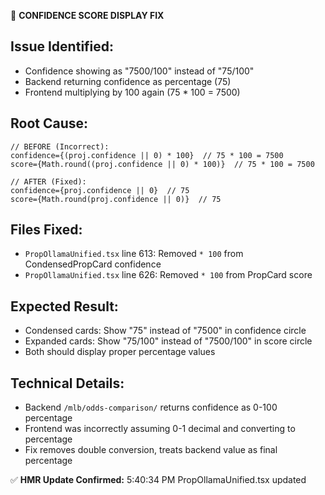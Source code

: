 🐛 **CONFIDENCE SCORE DISPLAY FIX**

## Issue Identified:

- Confidence showing as "7500/100" instead of "75/100"
- Backend returning confidence as percentage (75)
- Frontend multiplying by 100 again (75 \* 100 = 7500)

## Root Cause:

```tsx
// BEFORE (Incorrect):
confidence={(proj.confidence || 0) * 100}  // 75 * 100 = 7500
score={Math.round((proj.confidence || 0) * 100)}  // 75 * 100 = 7500

// AFTER (Fixed):
confidence={proj.confidence || 0}  // 75
score={Math.round(proj.confidence || 0)}  // 75
```

## Files Fixed:

- `PropOllamaUnified.tsx` line 613: Removed `* 100` from CondensedPropCard confidence
- `PropOllamaUnified.tsx` line 626: Removed `* 100` from PropCard score

## Expected Result:

- Condensed cards: Show "75" instead of "7500" in confidence circle
- Expanded cards: Show "75/100" instead of "7500/100" in score circle
- Both should display proper percentage values

## Technical Details:

- Backend `/mlb/odds-comparison/` returns confidence as 0-100 percentage
- Frontend was incorrectly assuming 0-1 decimal and converting to percentage
- Fix removes double conversion, treats backend value as final percentage

✅ **HMR Update Confirmed:** 5:40:34 PM PropOllamaUnified.tsx updated
